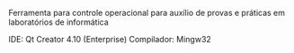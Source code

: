Ferramenta para controle operacional para auxílio de provas e práticas em laboratórios de informática


IDE: Qt Creator 4.10 (Enterprise)
Compilador: Mingw32
